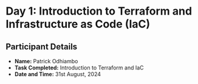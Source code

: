 # Day 1: Introduction to Terraform and Infrastructure as Code (IaC)

## Participant Details
- **Name:** Patrick Odhiambo
- **Task Completed:** Introduction to Terraform and IaC
- **Date and Time:** 31st August, 2024
